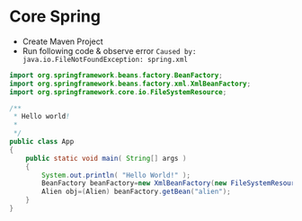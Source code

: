 # Core Spring

- Create Maven Project
- Run following code & observe error `Caused by: java.io.FileNotFoundException: spring.xml`

```java
import org.springframework.beans.factory.BeanFactory;
import org.springframework.beans.factory.xml.XmlBeanFactory;
import org.springframework.core.io.FileSystemResource;

/**
 * Hello world!
 *
 */
public class App 
{
    public static void main( String[] args )
    {
        System.out.println( "Hello World!" );
        BeanFactory beanFactory=new XmlBeanFactory(new FileSystemResource("spring.xml"));
        Alien obj=(Alien) beanFactory.getBean("alien");
    }
}

```